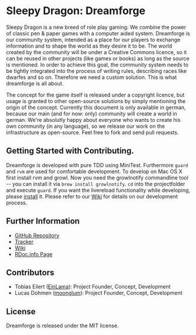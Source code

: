 # Sleepy Dragon: Dreamforge

Sleepy Dragon is a new breed of role play gaming: We combine the power of classic pen & paper games with a computer aided system. Dreamforge is our community system, intended as a place for our players to exchange information and to shape the world as they desire it to be. The world created by the community will be under a Creative Commons licence, so it can be reused in other projects (like games or books) as long as the source is mentioned. In order to achieve this goal, the community system needs to be tightly integrated into the process of writing rules, describing races like dwarfes and so on. Therefore we need a custom solution. This is what dreamforge is all about. 

The concept for the game itself is released under a copyright licence, but usage is granted to other open-source solutions by simply mentioning the origin of the concept. Currently this document is only available in german, because our main (and for now: only) community will create a world in german. We're absolutly happy about everyone who wants to create his own community (in any language), so we release our work on the infrastructure as open-source. Feel free to fork and send pull requests.

## Getting Started with Contributing.

Dreamforge is developed with pure TDD using MiniTest. Furthermore `guard` and `rvm` are used for comfortable development. To develop on Mac OS X first install rvm and growl. Now you need the growlnotify commandline tool -- you can install it via `brew install growlnotify`. `cd` into the projectfolder and execute `guard`. If you want the livereload functionality while developing, please [install](http://livereload.com/) it. Please refer to our [Wiki](https://github.com/SleepyDragon/dreamforge/wiki) for details on our development process.

## Further Information

* [GitHub Repository](http://github.com/SleepyDragon/dreamforge)
* [Tracker](https://github.com/SleepyDragon/dreamforge/issues)
* [Wiki](https://github.com/SleepyDragon/dreamforge/wiki)
* [RDoc.info Page](http://rubydoc.info/github/SleepyDragon/dreamforge/)

## Contributors

* Tobias Eilert ([EinLama](https://github.com/EinLama)): Project Founder, Concept, Development
* Lucas Dohmen ([moonglum](https://github.com/moonglum)): Project Founder, Concept, Development

## License

Dreamforge is released under the MIT license.